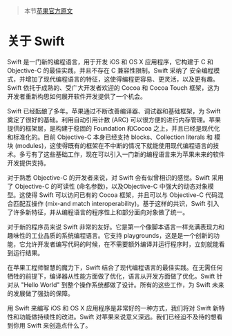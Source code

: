 >本节[苹果官方原文](https://developer.apple.com/library/prerelease/ios/documentation/Swift/Conceptual/Swift_Programming_Language/index.html)

# 关于 Swift

Swift 是一门新的编程语言，用于开发 iOS 和 OS X 应用程序，它构建于 C 和 Objective-C 的最佳实践，并且不存在 C 兼容性限制。Swift 采纳了 安全编程模式，并增加了现代编程语言的特征，这使得编程更容易、更灵活，以及更有趣。Swift 依托于成熟的、受广大开发者欢迎的 Cocoa 和 Cocoa Touch 框架，这为开发者重新构思如何展开软件开发提供了一个机会。

Swift 已经酝酿了多年。苹果通过不断改善编译器、调试器和基础框架，为 Swift 奠定了很好的基础。利用自动引用计数 (ARC) 可以很方便的进行内存管理。苹果提供的框架层，是构建于稳固的 Foundation 和Cocoa 之上，并且已经是现代化和标准化的。目前 Objective-C 本身已经支持 blocks、Collection literals 和 模块 (modules)，这使得既有的框架在不中断的情况下就能使用现代编程语言的技术。多亏有了这些基础工作，现在可以引入一门新的编程语言来为苹果未来的软件开发提供支持。

对于熟悉 Objective-C 的开发者来说，对 Swift 会有似曾相识的感觉。Swift 采用了 Objective-C 的可读性 (命名参数)，以及Objective-C 中强大的动态对象模型。这使得 Swift 可以访问已有的 Cocoa 框架，并且可以与 Objective-C 代码混合匹配互操作 (mix-and match interoperability)。基于这样的共识，Swift 引入了许多新特征，并从编程语言的程序性上和部分面向对象做了统一。

对于新的程序员来说 Swift 非常的友好。它是第一个像脚本语言一样充满表现力和趣味性的工业品质的系统编程语言。它支持 playgrounds，这是是一个创新的功能，它允许开发者编写代码的时候，在不需要额外编译并运行程序时，立刻就能看到运行结果。

在苹果工程师智慧的魔力下，Swift 结合了现代编程语言的最佳实践。在无需任何牺牲的前提下，编译器从性能方面做了优化，语言从开发方面做了优化。Swift 针对从 "Hello World" 到整个操作系统都做了设计。所有的这些工作，为 Swift 未来的发展做了强劲的保障。

用 Swift 来编写 iOS 和 OS X 应用程序是非常好的一种方式，我们将对 Swift 新特性和功能做持续性的改进。Swift 对苹果来说意义深远。我们已经迫不及待的想看到你用 Swift 来创造点什么了。
